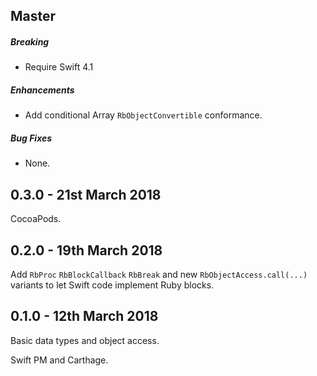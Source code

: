## Master

##### Breaking

* Require Swift 4.1

##### Enhancements

* Add conditional Array `RbObjectConvertible` conformance.

##### Bug Fixes

* None.

## 0.3.0 - 21st March 2018

CocoaPods.

## 0.2.0 - 19th March 2018

Add `RbProc` `RbBlockCallback` `RbBreak` and new `RbObjectAccess.call(...)`
variants to let Swift code implement Ruby blocks.

## 0.1.0 - 12th March 2018

Basic data types and object access.

Swift PM and Carthage.
